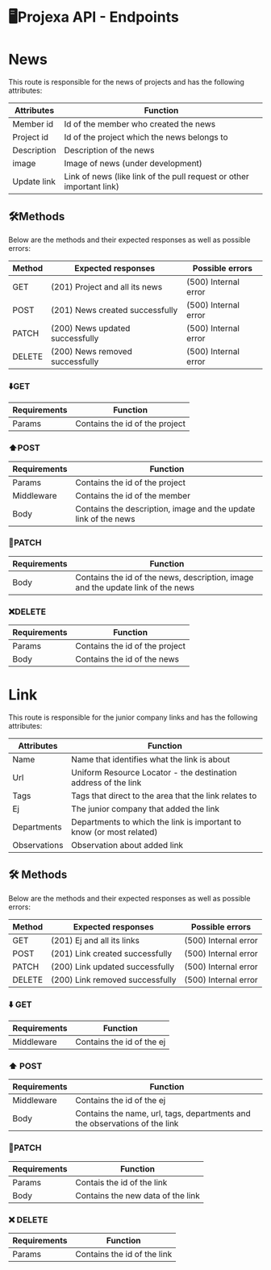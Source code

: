 # 🖥️Projexa API - Endpoints

# News
This route is responsible for the news of projects and has the following attributes:

| Attributes   | Function                                                             |
| -----------  | -------------------------------------------------------------------- |
| Member id    | Id of the member who created the news                                |
| Project id   | Id of the project which the news belongs to                          |
| Description  | Description of the news                                              |
| image        | Image of news (under development)                                    |
| Update link  | Link of news (like link of the pull request or other important link) |

## 🛠️Methods
Below are the methods and their expected responses as well as possible errors:

| Method | Expected responses | Possible errors |
| ------ | ------------------------------- | -------------------- |
| GET    | (201) Project and all its news  | (500) Internal error |
| POST   | (201) News created successfully | (500) Internal error |
| PATCH  | (200) News updated successfully | (500) Internal error |
| DELETE | (200) News removed successfully | (500) Internal error |

### ⬇️GET

| Requirements | Function                       |
| ------------ | ------------------------------ |
| Params       | Contains the id of the project |

### ⬆POST

| Requirements | Function                                                        |
| ------------ | --------------------------------------------------------------- |
| Params       | Contains the id of the project                                  |
| Middleware   | Contains the id of the member                                   |
| Body         | Contains the description, image and the update link of the news |

### 🔄PATCH

| Requirements | Function                                                                        |
| ------------ | ------------------------------------------------------------------------------- |
| Body         | Contains the id of the news, description, image and the update link of the news |

### ❌DELETE

| Requirements | Function                       |
| ------------ | ------------------------------ |
| Params       | Contains the id of the project |
| Body         | Contains the id of the news    |

# Link
This route is responsible for the junior company links and has the following attributes:

| Attributes   | Function                                                             |
| ----------   | -------------------------------------------------------------------- |
| Name         | Name that identifies what the link is about                          |
| Url          | Uniform Resource Locator - the destination address of the link       |
| Tags         | Tags that direct to the area that the link relates to                |
| Ej           | The junior company that added the link                               |
| Departments  | Departments to which the link is important to know (or most related) |
| Observations | Observation about added link                                         |

## 🛠️ Methods
Below are the methods and their expected responses as well as possible errors:

| Method | Expected responses | Possible errors |
| ------ | ------------------------------- | -------------------- |
| GET    | (201) Ej and all its links      | (500) Internal error |
| POST   | (201) Link created successfully | (500) Internal error |
| PATCH  | (200) Link updated successfully | (500) Internal error |
| DELETE | (200) Link removed successfully | (500) Internal error |

### ⬇️ GET

| Requirements | Function                       |
| ------------ | ------------------------------ |
| Middleware   | Contains the id of the ej      |

### ⬆ POST

| Requirements | Function                                                                   |
| ------------ | -------------------------------------------------------------------------- |
| Middleware   | Contains the id of the ej                                                  |
| Body         | Contains the name, url, tags, departments and the observations of the link |

### 🔄PATCH

| Requirements | Function                                                                        |
| ------------ | ------------------------------------------------------------------------------- |
| Params       | Contais the id of the link                                                      |
| Body         | Contains the new data of the link                                               |

### ❌ DELETE

| Requirements | Function                       |
| ------------ | ------------------------------ |
| Params       | Contains the id of the link    |